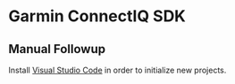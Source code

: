 # Garmin ConnectIQ SDK

## Manual Followup

Install [Visual Studio Code](https://code.visualstudio.com/) in order to
initialize new projects.

